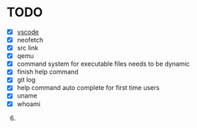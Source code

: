 # TODO

-   [x] [vscode](https://github.com/conwnet/github1s)
-   [x] neofetch
-   [x] src link
-   [x] qemu
-   [x] command system for executable files needs to be dynamic
-   [x] finish help command
-   [x] git log
-   [x] help command auto complete for first time users
-   [x] uname
-   [x] whoami
6)
